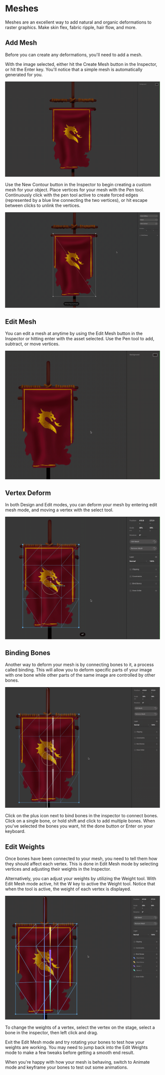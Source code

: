 # Meshes

Meshes are an excellent way to add natural and organic deformations to raster graphics. Make skin flex, fabric ripple, hair flow, and more.

## Add Mesh

Before you can create any deformations, you'll need to add a mesh.

With the image selected, either hit the Create Mesh button in the Inspector, or hit the Enter key. You'll notice that a simple mesh is automatically generated for you.&#x20;

![Use New Mesh button to create a mesh](<../../.gitbook/assets/2022-03-15 16.09.02.gif>)

Use the New Contour button in the Inspector to begin creating a custom mesh for your object. Place vertices for your mesh with the Pen tool. Continuously click with the pen tool active to create  forced edges (represented by a blue line connecting the two vertices), or hit escape between clicks to unlink the vertices. &#x20;

![Use New Contour button](<../../.gitbook/assets/2022-03-15 16.11.32.gif>)



## Edit Mesh

You can edit a mesh at anytime by using the Edit Mesh button in the Inspector or hitting enter with the asset selected. Use the Pen tool to add, subtract, or move vertices.

![](<../../.gitbook/assets/2022-05-11 16.34.14.gif>)

## Vertex Deform

In both Design and Edit modes, you can deform your mesh by entering edit mesh mode, and moving a vertex with the select tool.

![](<../../.gitbook/assets/2022-05-11 16.35.01.gif>)

## Binding Bones

Another way to deform your mesh is by connecting bones to it, a process called binding. This will allow you to deform specific parts of your image with one bone while other parts of the same image are controlled by other bones.

![](<../../.gitbook/assets/2022-05-11 16.56.29.gif>)

Click on the plus icon next to bind bones in the inspector to connect bones. Click on a single bone, or hold shift and click to add multiple bones. When you've selected the bones you want, hit the done button or Enter on your keyboard.



## Edit Weights

Once bones have been connected to your mesh, you need to tell them how they should affect each vertex. This is done in Edit Mesh mode by selecting vertices and adjusting their weights in the Inspector.

Alternatively, you can adjust your weights by utilizing the Weight tool. With Edit Mesh mode active, hit the W key to active the Weight tool. Notice that when the tool is active, the weight of each vertex is displayed.

![](<../../.gitbook/assets/2022-05-11 16.56.58.gif>)

To change the weights of a vertex, select the vertex on the stage, select a bone in the inspector, then left click and drag.

Exit the Edit Mesh mode and try rotating your bones to test how your weights are working. You may need to jump back into the Edit Weights mode to make a few tweaks before getting a smooth end result.

When you're happy with how your mesh is behaving, switch to Animate mode and keyframe your bones to test out some animations.
